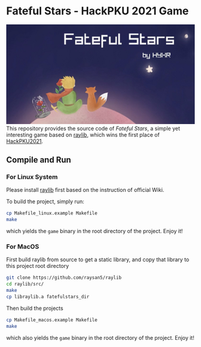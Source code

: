 # Fateful Stars - HackPKU 2021 Game
![](resources/FatefulStars.jpg)
This repository provides the source code of *Fateful Stars*, a simple yet interesting game based on [raylib](https://github.com/raysan5/raylib), which wins the first place of [HackPKU2021](https://www.hackpku.com/).
## Compile and Run

### For Linux System
Please install [raylib](https://github.com/raysan5/raylib)  first based on the instruction of official Wiki.

To build the project, simply run:

```bash
cp Makefile_linux.example Makefile
make
```

which yields the `game` binary in the root directory of the project. Enjoy it!

### For MacOS

First build raylib from source to get a static library, and copy that library to this project root directory
```bash
git clone https://github.com/raysan5/raylib
cd raylib/src/
make
cp libraylib.a fatefulstars_dir
```
Then build the projects
```bash
cp Makefile_macos.example Makefile
make
```
which also yields the `game` binary in the root directory of the project. Enjoy it!
